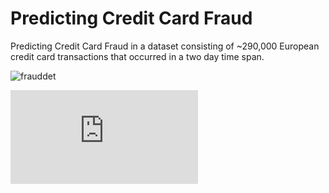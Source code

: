 # Predicting Credit Card Fraud
Predicting Credit Card Fraud in a dataset consisting of ~290,000 European credit card transactions that occurred in a two day time span.

![frauddet](https://user-images.githubusercontent.com/45957263/201217780-d9289870-5415-4919-9dd0-641af5f127f4.jpg)

![fraud_det_report](https://github.com/Thop2/Predicting_Credit_Card_Fraud/files/9985131/fraud_det_report.pdf)

